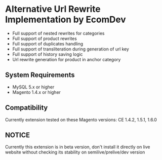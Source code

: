 Alternative Url Rewrite Implementation by EcomDev
=================================================
* Full support of nested rewrites for categories
* Full support of product rewrites    
* Full support of duplicates handling
* Full support of transliteration during generation of url key
* Full support of history saving logic
* Url rewrite generation for product in anchor category


System Requirements
-------------------
* MySQL 5.x or higher
* Magento 1.4.x or higher

Compatibility
-------------

Currently extension tested on these Magento versions: 
CE 1.4.2, 1.5.1, 1.6.0

NOTICE
------
Currently this extension is in beta version, don't install it directly on live website without checking its stability on semilive/prelive/dev version


